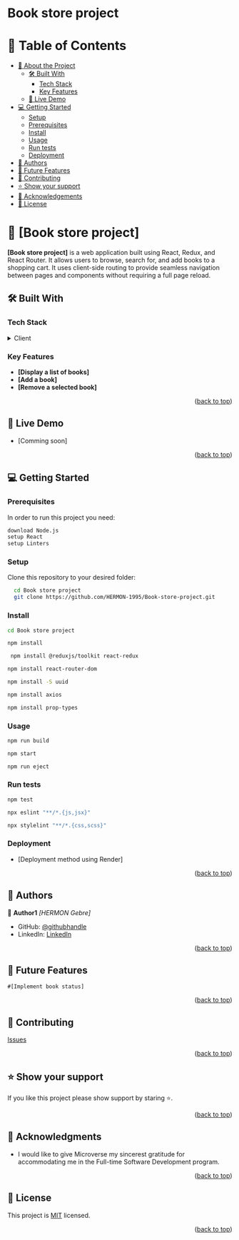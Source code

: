 # Book store project

<a name="readme-top"></a>

<!-- TABLE OF CONTENTS -->

# 📗 Table of Contents

- [📖 About the Project](#about-project)
  - [🛠 Built With](#built-with)
    - [Tech Stack](#tech-stack)
    - [Key Features](#key-features)
  - [🚀 Live Demo](#live-demo)
- [💻 Getting Started](#getting-started)
  - [Setup](#setup)
  - [Prerequisites](#prerequisites)
  - [Install](#install)
  - [Usage](#usage)
  - [Run tests](#run-tests)
  - [Deployment](#triangular_flag_on_post-deployment)
- [👥 Authors](#authors)
- [🔭 Future Features](#future-features)
- [🤝 Contributing](#contributing)
- [⭐️ Show your support](#support)
- [🙏 Acknowledgements](#acknowledgements)
- [📝 License](#license)

<!-- PROJECT DESCRIPTION -->

# 📖 [Book store project] <a name="about-project"></a>

**[Book store project]** is a web application built using React, Redux, and React Router. It allows users to browse, search for, and add books to a shopping cart. It uses client-side routing to provide seamless navigation between pages and components without requiring a full page reload.

## 🛠 Built With <a name="built-with"></a>

### Tech Stack <a name="tech-stack"></a>

<details>
  <summary>Client</summary>
  <ul>
    <li><a href="https://html.com/">HTML</a></li>
    <li><a href="https://www.w3.org/Style/CSS/">CSS</a></li>
    <li><a href="https://www.javascript.com/">JavaScript</a></li>
    <li><a href="https://react.dev/">React</a></li>
    <li><a href="https://redux.js.org/">Redux</a></li>
  </ul>
</details>

<!-- Features -->

### Key Features <a name="key-features"></a>

- **[Display a list of books]**
- **[Add a book]**
- **[Remove a selected book]**


<p align="right">(<a href="#readme-top">back to top</a>)</p>

<!-- LIVE DEMO -->

## 🚀 Live Demo <a name="live-demo"></a>

- [Comming soon]

<p align="right">(<a href="#readme-top">back to top</a>)</p>

<!-- GETTING STARTED -->

## 💻 Getting Started <a name="getting-started"></a>

### Prerequisites

In order to run this project you need:

```sh
download Node.js
setup React
setup Linters
```

### Setup

Clone this repository to your desired folder:

```sh
  cd Book store project
  git clone https://github.com/HERMON-1995/Book-store-project.git
```
### Install
 
 ```sh
 cd Book store project
 ```
 ```sh
 npm install
 ```
```sh
 npm install @reduxjs/toolkit react-redux
 ```
 ```sh
 npm install react-router-dom
 ```
 ```sh
 npm install -S uuid
 ```
 ```sh
 npm install axios
 ```
  ```sh
 npm install prop-types
 ```

### Usage

```sh
npm run build
```
```sh
npm start
```
```sh
npm run eject
```

### Run tests

```sh
npm test
```

```sh
npx eslint "**/*.{js,jsx}"
```
```sh
npx stylelint "**/*.{css,scss}"
```

### Deployment

- [Deployment method using Render]

<p align="right">(<a href="#readme-top">back to top</a>)</p>

<!-- AUTHORS -->

## 👥 Authors <a name="authors"></a>

👤 **Author1**
 *[HERMON Gebre]*
 
- GitHub: [@githubhandle](https://github.com/HERMON-1995)
- LinkedIn: [LinkedIn](https://www.linkedin.com/in/hermon-gebre)

<p align="right">(<a href="#readme-top">back to top</a>)</p>

<!-- FUTURE FEATURES -->

## 🔭 Future Features <a name="future-features"></a>
    #[Implement book status]

<p align="right">(<a href="#readme-top">back to top</a>)</p>

<!-- CONTRIBUTING -->

## 🤝 Contributing <a name="contributing"></a>

   [Issues](https://github.com/HERMON-1995/Book-store-project/issues/6)
    
<p align="right">(<a href="#readme-top">back to top</a>)</p>

<!-- SUPPORT -->

## ⭐️ Show your support <a name="support"></a>

If you like this project please show support by staring ⭐️.

<p align="right">(<a href="#readme-top">back to top</a>)</p>

<!-- ACKNOWLEDGEMENTS -->

## 🙏 Acknowledgments <a name="acknowledgements"></a>

* I would like to give Microverse my sincerest gratitude for accommodating me in the Full-time Software Development program.

<p align="right">(<a href="#readme-top">back to top</a>)</p>

<!-- LICENSE -->

## 📝 License <a name="license"></a>

This project is [MIT](./LICENSE) licensed.

<p align="right">(<a href="#readme-top">back to top</a>)</p>
